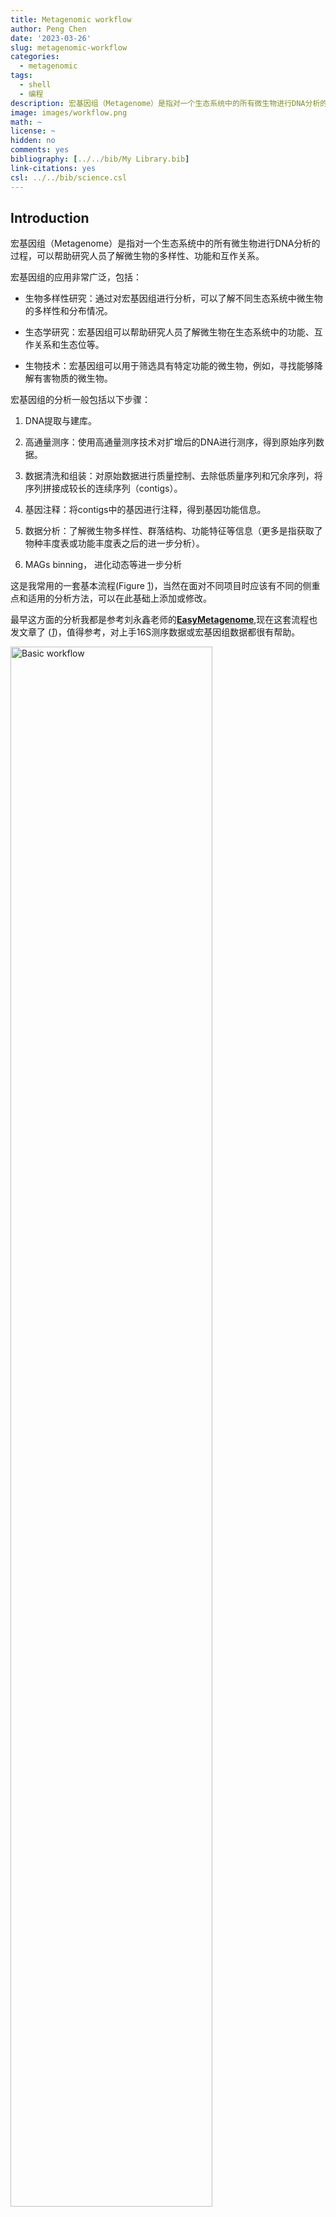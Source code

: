 ```yaml
---
title: Metagenomic workflow
author: Peng Chen
date: '2023-03-26'
slug: metagenomic-workflow
categories:
  - metagenomic
tags:
  - shell
  - 编程
description: 宏基因组（Metagenome）是指对一个生态系统中的所有微生物进行DNA分析的过程，可以帮助研究人员了解微生物的多样性、功能和互作关系。这里介绍常用分析流程。
image: images/workflow.png
math: ~
license: ~
hidden: no
comments: yes
bibliography: [../../bib/My Library.bib]
link-citations: yes
csl: ../../bib/science.csl
---
```


## Introduction

宏基因组（Metagenome）是指对一个生态系统中的所有微生物进行DNA分析的过程，可以帮助研究人员了解微生物的多样性、功能和互作关系。

宏基因组的应用非常广泛，包括：

- 生物多样性研究：通过对宏基因组进行分析，可以了解不同生态系统中微生物的多样性和分布情况。

- 生态学研究：宏基因组可以帮助研究人员了解微生物在生态系统中的功能、互作关系和生态位等。

- 生物技术：宏基因组可以用于筛选具有特定功能的微生物，例如，寻找能够降解有害物质的微生物。

宏基因组的分析一般包括以下步骤：

1.  DNA提取与建库。

2.  高通量测序：使用高通量测序技术对扩增后的DNA进行测序，得到原始序列数据。

3.  数据清洗和组装：对原始数据进行质量控制、去除低质量序列和冗余序列，将序列拼接成较长的连续序列（contigs）。

4.  基因注释：将contigs中的基因进行注释，得到基因功能信息。

5.  数据分析：了解微生物多样性、群落结构、功能特征等信息（更多是指获取了物种丰度表或功能丰度表之后的进一步分析）。

6.  MAGs binning， 进化动态等进一步分析

这是我常用的一套基本流程(Figure <a href="#fig:1-work">1</a>)，当然在面对不同项目时应该有不同的侧重点和适用的分析方法，可以在此基础上添加或修改。

最早这方面的分析我都是参考刘永鑫老师的[**EasyMetagenome**](https://github.com/YongxinLiu/EasyMetagenome),现在这套流程也发文章了 ([*1*](#ref-liuPracticalGuideAmplicon2021))，值得参考，对上手16S测序数据或宏基因组数据都很有帮助。

<div class="figure">

<img src="images/workflow.png" alt="Basic workflow" width="80%" />
<p class="caption">
Figure 1: Basic workflow
</p>

</div>

## preprocess

绝大多数这里介绍的软件都是仅支持linux平台的，我们做测序文件的上游分析也肯定是在服务器上做，个人PC一般很难满足需求，所以在做这些分析前必须先学习linux基础知识如文件系统，shell脚本编写，软件安装等。

安装软件建议使用conda或mamba（新建环境和管理），有很多参考方法。

我们服务器使用的是slurm作业管理系统，尽量先学习一下[slurm的使用](https://docs.hpc.sjtu.edu.cn/job/slurm.html)再尝试提交作业。

一般把所有样本的测序双端文件放在一个文件夹下

### 质控：fastp

``` bash
#!/bin/bash
#SBATCH --job-name=fastp
#SBATCH --output=/share/home/jianglab/pengchen/work/asthma/fastp/log/%x_%a.out
#SBATCH --error=/share/home/jianglab/pengchen/work/asthma/fastp/log/%x_%a.err
#SBATCH --array=1-33
#SBATCH --partition=short
#SBATCH --cpus-per-task=8


echo start: `date +'%Y-%m-%d %T'`
start=`date +%s`
echo "SLURM_ARRAY_TASK_ID: " $SLURM_ARRAY_TASK_ID
sample=$(head -n $SLURM_ARRAY_TASK_ID ~/work/asthma/data/namelist | tail -1)
#sample=$(head -n 1 namelist | tail -1)
echo handling: $sample
####################

fastp -w 8 -i ~/work/asthma/data/$sample/$sample'_f1.fastq' -o ${sample}_1 \
-I ~/work/asthma/data/$sample/$sample'_r2.fastq' -O ${sample}_2 -j ~/work/asthma/fastp/${i}.json

####################
echo end: `date +'%Y-%m-%d %T'`
end=`date +%s`
echo TIME:`expr $end - $start`s
```

后面接一个python脚本就可以统计常用指标了。

把所有的.json文件移到一个文件夹里，report/下，就可以统计了。

### 去宿主：bowtie2

其实就是将序列比对到人类基因组上，没有比对到的序列整合成新文件就是去宿主后的了。

``` bash
#!/bin/bash
#SBATCH --job-name=rm_human
#SBATCH --output=/share/home/jianglab/pengchen/work/meta/%x_%a.out
#SBATCH --error=/share/home/jianglab/pengchen/work/meta/%x_%a.err
#SBATCH --cpus-per-task=32
#SBATCH --partition=short

echo start: `date +'%Y-%m-%d %T'`
start=`date +%s`
#############
for i in C1 C2
do
bowtie2 -p 32 -x ~/db/humangenome/hg38 -1 seq/${i}_1.fq.gz \
 -2 seq/${i}_2.fq.gz -S ${i}.sam --un-conc ${i}.fq --very-sensitive
done
##############
echo end: `date +'%Y-%m-%d %T'`
end=`date +%s`
echo TIME:`expr $end - $start`s
```

### 基本信息统计

可以用FastqCount：

``` bash
~/biosoft/FastqCount-master/FastqCount_v0.5 xx.fastq.gz

Total Reads     Total Bases     N Bases Q20     Q30     GC
11568822 (11.57 M)      1702829127 (1.70 G)     0.00%   98.00%  94.00%  54.00%
```

## reads-based

### 物种注释：kraken2

Kraken 2是一个用于对高通量测序数据进行分类和标识物种的软件。它使用参考数据库中的基因组序列来进行分类，并使用k-mer方法来实现快速和准确的分类。

使用Kraken 2进行基本分类的简单步骤：

1.  准备参考数据库：Kraken 2需要一个参考数据库，以便对测序数据进行分类。可以从NCBI、Ensembl或其他数据库下载相应的基因组序列，并使用Kraken 2内置的工具来构建数据库。

2.  安装Kraken 2：可以从Kraken 2官方网站下载并安装Kraken 2软件。

3.  运行Kraken 2：使用Kraken 2对测序数据进行分类需要使用以下命令：

`kraken2 \--db \<path_to_database\> \<input_file\> \--output \<output_file\>`

这里，**`<path_to_database>`**是参考数据库的路径，**`<input_file>`**是需要进行分类的输入文件，**`<output_file>`**是输出文件的名称。Kraken 2将输出一个分类报告文件和一个序列文件。

`kraken2-build --standard --threads 24 --db ./`

--standard标准模式下只下载5种数据库：古菌archaea、细菌bacteria、人类human、载体UniVec_Core、病毒viral。也可选直接下载作者构建的索引，还包括bracken的索引。

这个kraken数据库是可以自己构建的，所以适用于各种项目的物种注释，我做的比较多的是环境样本的宏基因组，就可能需要更全面的物种数据库（甚至除了各种微生物，还要动植物数据等），实验室的WX师姐收集构建了一个超大的物种库。

需要注意的是kraken运行至少要提供数据库大小的内存大小（运行内存），因为它会把整个数据库载入内存后进行序列的注释，所以如果发现无法载入数据库的报错，可以尝试调大内存资源。

kraken软件运行时载入数据库是一个十分耗时的步骤，而每条序列的鉴定时间差不多，所以我们可以将很多样本的fastq文件合并成一个大文件后输入kraken注释，之后再按照序列的数量拆分结果文件，这样多个样本也只需要载入一次数据库，节省时间。

``` bash
#!/bin/bash
#SBATCH --job-name=kraken2M
#SBATCH --output=/share/home/jianglab/pengchen/work/asthma/kraken/%x_%a.out
#SBATCH --error=/share/home/jianglab/pengchen/work/asthma/kraken/%x_%a.err
#SBATCH --time=14-00:00:00
#SBATCH --partition=mem
#SBATCH --cpus-per-task=32
#SBATCH --mem-per-cpu=100G

fqp=~/work/asthma/data/CRR205159/
python /share/home/jianglab/shared/krakenDB/K2ols/kraken2M.py -t 32 \
    -i ${fqp} \
    -c 0.05 \
    -s _f1.fastq,_r2.fastq \
    -o ~/work/asthma/kraken/ \
    -d /share/home/jianglab/shared/krakenDB/mydb2 \
    -k ~/miniconda3/envs/waste/bin/kraken2 \
    -kt /share/home/jianglab/shared/krakenDB/K2ols/KrakenTools 
```

#### 输出文件格式

Kraken标准输出格式

五列表 output

- C/U代表分类classified或非分类unclassifed

- 序列ID

- 物种注释

- 比序列注释的区域，如98\|94代表左端98bp，右端94bp比对至数据库

- LCA比对结果，如”562:13 561:4”代表13 k-mer比对至物种#562，4 k-mer比对至#561物种

报告输出格式 report

包括6列，方便整理下游分析。

1.  百分比

2.  count

3.  count最优

4.  (U)nclassified, (R)oot, (D)omain, (K)ingdom, (P)hylum, (C)lass, (O)rder, (F)amily, (G)enus, or (S)pecies. “G2”代表位于属一种间

5.  NCBI物种ID

6.  科学物种名

常用的物种丰度表格式除了kraken report，还有mpa，spf，krona等格式，关于kraken结果的整理以及格式转换方式，有一些现成的脚本或者自己写。

[KrakenTools (jhu.edu)](https://ccb.jhu.edu/software/krakentools/) 就是一套很好用的kraken工具包，其中常用的有：

1.  extract_kraken_reads.py

此程序提取读取在任何用户指定的分类id处分类的内容。用户必须指定Kraken输出文件、序列文件和至少一个分类法ID。下面指定了其他选项。截至2021年4月19日，此脚本与KrakenUniq/Kraken2Uniq报告兼容。

2.  combine_kreports.py

This script combines multiple Kraken reports into a combined report file.

`python combine_kreports.py`

- -r 1.KREPORT 2.KREPORT........................Kraken-style reports to combine

- -o COMBINED.KREPORT...........................Output file

3.  kreport2krona.py

This program takes a Kraken report file and prints out a krona-compatible TEXT file

换成krona文件好画图。嘿嘿

krona装了一个excel的插件可以很容易画图  
`python kreport2krona.py`

- -r/--report MYFILE.KREPORT....….Kraken report file

- -o/--output MYFILE.KRONA.......…Output Krona text file

then, `ktImportText MYSAMPLE.krona -o MYSAMPLE.krona.html`

好看的网页就出来了。

4.  kreport2mpa.py

This program takes a Kraken report file and prints out a mpa (MetaPhlAn) -style TEXT file

`python kreport2mpa.py`

- -r/--report MYFILE.KREPORT....….Kraken report file

- -o/--output MYFILE.MPA.TXT....….Output MPA-STYLE text file

5.  combine_mpa.py

`python combine_mpa.py`

- -i/--input MYFILE1.MPA MYFILE2.MPA....…Multiple MPA-STYLE text files (separated by spaces)

- -o/--output MYFILE.COMBINED.MPA.......…Output MPA-STYLE text file

This program combines multiple outputs from [kreport2mpa.py](#kreport2mpapy). Files to be combined must have been generated using the same kreport2mpa.py options.

`python combine_mpa.py -i -o --intermediate-ranks`

### HUMAnN

HUMAnN2（The HMP Unified Metabolic Analysis Network 2）是一款用于分析人类微生物组的功能和代谢能力的工具。它通过将宏基因组序列与参考基因组数据库比对，利用MetaCyc代谢通路数据库和UniRef蛋白质序列数据库，分析微生物组在功能和代谢通路水平上的组成和活性。HUMAnN2还提供了多样性分析、关联分析和可视化工具，可用于深入研究人类微生物组对宿主健康的影响和治疗策略的制定等方面。

HUMAnN2是由美国国家人类微生物组计划（HMP）开发的，目前最新版本为[HUMAnN3](https://github.com/biobakery/humann)，于2020年发布。与HUMAnN2相比，HUMAnN3改进了基因家族注释的方法，提高了注释精度和速度，并提供了新的功能和工具，如功能韧度分析、代谢指纹识别和多样性分析等。

但是HUMAnN2的数据库基本都是与人相关的微生物，比较适合做各种人体微生物组（肠道，肺部，口腔，皮肤等等），对于环境样本可能unclassified比较多。

**HUMAnN2要求双端序列合并的文件作为输入**，for循环根据实验设计样本名批量双端序列合并。

- **物种组成调用MetaPhlAn2, bowtie2比对至核酸序列**，解决有哪些微生物存在的问题；

- **功能组成为humann2调用diamond比对至蛋白库11Gb**，解决这些微生物参与哪些功能通路的问题；

``` bash
cd alldata
for i in `cat ~/work/asthma/data/namelist`
do
echo $i
cat ${i}_f1.fastq ${i}_r2.fastq >${i}_paired.fastq
done

#!/bin/bash
#SBATCH --job-name=humann2
#SBATCH --output=/share/home/jianglab/pengchen/work/asthma/humann/%x_%a.out
#SBATCH --error=/share/home/jianglab/pengchen/work/asthma/humann/%x_%a.err
#SBATCH --array=1-32
#SBATCH --cpus-per-task=24
#SBATCH --partition=cpu

echo start: `date +'%Y-%m-%d %T'`
start=`date +%s`
##############
myarray=(`cat ~/work/asthma/data/namelist`)
echo $SLURM_ARRAY_TASK_ID
#this is your single file name
sample=${myarray[${SLURM_ARRAY_TASK_ID}]}
echo handling: $sample
humann2 --input data/alldata/${sample}_paired.fastq  \
  --output temp/humann2/ --threads 24
  
## 链接重要文件至humann2目录
ln temp/humann2/${sample}_paired_humann2_temp/${sample}_paired_metaphlan_bugs_list.tsv temp/humann2/
## 删除临时文件
rm -rf temp/humann2/${sample}_paired_humann2_temp
##############
echo end: `date +'%Y-%m-%d %T'`
end=`date +%s`
echo TIME:`expr $end - $start`s


## 合并、修正样本名、预览
merge_metaphlan_tables2.py \
  temp/humann2/*_metaphlan_bugs_list.tsv | \
  sed 's/_metaphlan_bugs_list//g' \
  > metaphlan2/taxonomy.tsv
```

## contigs-based

### 组装：megahit

MegaHit是一个用于对高通量测序数据进行de novo组装的软件。它使用了一种基于短读比对和图形构建的算法来组装基因组，可以高效地处理大规模的数据集。以下是MegaHit的一些优点和适用情况：

1.  速度快：MegaHit的算法非常高效，可以处理大规模的数据集，通常比其他de novo组装工具更快。

2.  高质量的组装：MegaHit在组装结果的连通性和准确性方面表现优异，尤其在处理高GC含量基因组时效果显著。

3.  适用于不同类型的测序数据：MegaHit支持多种不同类型的测序数据，包括 Illumina HiSeq/MiSeq、IonTorrent和PacBio等平台。

4.  易于使用：MegaHit具有简单的命令行语法，方便用户进行组装操作，且具有中断点，避免失败后全部重跑。

``` bash
#!/bin/bash
#SBATCH --job-name=asthma_megahit
#SBATCH --output=/share/home/jianglab/pengchen/work/asthma/megahit/log/%x_%a.out
#SBATCH --error=/share/home/jianglab/pengchen/work/asthma/megahit/log/%x_%a.err
#SBATCH --array=1-33
#SBATCH --partition=cpu
#SBATCH --cpus-per-task=32

echo start: `date +'%Y-%m-%d %T'`
start=`date +%s`
echo "SLURM_ARRAY_TASK_ID: " $SLURM_ARRAY_TASK_ID
sample=$(head -n $SLURM_ARRAY_TASK_ID ~/work/asthma/data/namelist | tail -1)
#sample=$(head -n 1 namelist | tail -1)
echo handling: $sample	
####################
megahit -t 32 -1 ~/work/asthma/data/$sample/$sample'_f1.fastq' \
-2 ~/work/asthma/data/$sample/$sample'_r2.fastq' -o ~/work/asthma/megahit/$sample --out-prefix $sample
####################
echo end: `date +'%Y-%m-%d %T'`
end=`date +%s`
echo TIME:`expr $end - $start`s
```

### 组装评估：QUAST

**QUAST**代表质量评估工具。 QUAST可以使用参考基因组以及不使用参考基因组来评估装配。 QUAST生成详细的报告，表格和图解，以显示装配的不同方面。

### 基因预测：Prodigal

输入文件：拼装好的序列文件 megahit/final.contigs.fa

输出文件：prodigal预测的基因序列 prodigal/gene.fa

prodigal不支持多线程运行，所以我们可以自行分割序列文件调用多个prodigal程序分别跑实现伪多线程。

``` bash
#!/bin/bash
#SBATCH --job-name=prodigal
#SBATCH --output=/share/home/jianglab/pengchen/work/asthma/prodigal/log/%x_%a.out
#SBATCH --error=/share/home/jianglab/pengchen/work/asthma/prodigal/log/%x_%a.err
#SBATCH --array=1-33
#SBATCH --partition=cpu
#SBATCH --cpus-per-task=1

echo start: `date +'%Y-%m-%d %T'`
start=`date +%s`
echo "SLURM_ARRAY_TASK_ID: " $SLURM_ARRAY_TASK_ID
sample=$(head -n $SLURM_ARRAY_TASK_ID ~/work/asthma/data/namelist | tail -1)
#sample=$(head -n 1 namelist | tail -1)
echo handling: $sample
####################
prodigal -i ~/work/asthma/megahit/contigs/$sample.fa \
    -d ~/work/asthma/prodigal/$sample.gene.fa \
    -o ~/work/asthma/prodigal/$sample.gene.gff \
    -p meta -f gff 
    
grep 'partial=00' ~/work/asthma/prodigal/$sample.gene.fa | cut -f1 -d ' '| sed 's/>//' > ~/work/asthma/prodigal/$sample.fullid
seqkit grep -f ~/work/asthma/prodigal/$sample.fullid ~/work/asthma/prodigal/$sample.gene.fa > ~/work/asthma/prodigal/fullgene/$sample.gene.fa

####################
echo end: `date +'%Y-%m-%d %T'`
end=`date +%s`
echo TIME:`expr $end - $start`s

============================================================================
## 统计基因数量
grep -c '>' temp/prodigal/gene.fa 
## 统计完整基因数量，数据量大可只用完整基因部分
grep -c 'partial=00' temp/prodigal/gene.fa 
## 提取完整基因(完整片段获得的基因全为完整，如成环的细菌基因组)
grep 'partial=00' temp/prodigal/gene.fa | cut -f1 -d ' '| sed 's/>//' > temp/prodigal/full_length.id
seqkit grep -f temp/prodigal/full_length.id temp/prodigal/gene.fa > temp/prodigal/full_length.fa
seqkit stat temp/prodigal/full_length.fa
```

### 去冗余

上面产生了n个样本的基因预测结果文件，gene.fa文件要想办法整合为一个文件再去去冗余。

``` bash
#!/bin/bash
#修改每条序列的名称，加上样本名
for i in `cat ~/work/asthma/data/namelist`
do
echo $i
sed -i "/>/s/>/>${i}_/" $i.gene.fa 
done
echo 'start merge'
cat *.gene.fa>all.fullgene.fa
echo 'done'
```

#### Cd-hit

``` bash
#!/bin/bash
#SBATCH --job-name=cdhit
#SBATCH --output=/share/home/jianglab/pengchen/work/asthma/%x_%a.out
#SBATCH --error=/share/home/jianglab/pengchen/work/asthma/%x_%a.err
#SBATCH --cpus-per-task=32
#SBATCH --partition=short

echo start: `date +'%Y-%m-%d %T'`
start=`date +%s`
##############
## 输入文件：prodigal预测的基因序列 all.fullgene.fa
## 输出文件：去冗余后的基因和蛋白序列：NR/nucleotide.fa;NR/protein.fa
mkdir NR
## aS覆盖度，c相似度，G局部比对，g最优解，T多线程，M内存0不限制
## 2万基因2m，2千万需要2000h，多线程可加速	
cd-hit-est -i prodigal/fullgene/all.fullgene.fa \
    -o NR/nucleotide.fa \
    -aS 0.9 -c 0.9 -G 0 -g 0 -T 0 -M 0
## 统计非冗余基因数量，单次拼接结果数量下降不大，多批拼接冗余度高

echo 'after remove, the number of genes: '
grep -c '>' NR/nucleotide.fa
## 翻译核酸为对应蛋白序列，emboss
## emboss transeq工具，93.9 MB
conda install emboss -y

transeq -sequence NR/nucleotide.fa \
  -outseq NR/protein.fa -trim Y 
## 序列名自动添加了_1，为与核酸对应要去除
sed -i 's/_1 / /' NR/protein.fa
##############
echo end: `date +'%Y-%m-%d %T'`
end=`date +%s`
echo TIME:`expr $end - $start`s
```

#### mmseq2

这个要比cd-hit快非常多

``` bash
#mmseqs2
##min-seq-id:identity，c覆盖度，rescore-mode3: global alignment

#聚类
input_fa=tmp_com.gene
mmseqs easy-linclust $input_fa lin_res tmp \
    --min-seq-id 0.9 -c 0.9 --cov-mode 1  --threads 8
#或者
mmseqs easy-cluster $input_fa lin_res tmp \
    --min-seq-id 0.9 -c 0.9 --cov-mode 1  --threads 8

##以下是为了理解步骤做的，使用上面👆的easy模式即可
#建库
input_fa=../prodigal/C1.gene.fa
DB=C1.geneDB
DB_clu=mmseq_out
mmseqs createdb $input_fa $DB
#聚类
mmseqs cluster $DB $DB_clu tmp \
    --min-seq-id 0.9 -c 0.9 --cov-mode 1  --threads 8  --rescore-mode 3
#输出转换
#第一列是代表序列id，第二列是成员序列id
#mmseqs createtsv $DB $DB mmseq_out mmseq_out.tsv

#mmseqs createseqfiledb $DB $DB_clu ${DB_clu}_seq
#mmseqs result2flat $DB $DB ${DB_clu}_seq ${DB_clu}_seq.fasta

#获取represent sequence
mmseqs createsubdb $DB_clu $DB ${DB_clu}_rep
mmseqs convert2fasta ${DB_clu}_rep ${DB_clu}_rep.fasta   
```

### 基因定量：salmon

1.  建立索引

``` bash
#!/bin/bash
#SBATCH --job-name=salmon-index
#SBATCH --output=/share/home/jianglab/pengchen/work/asthma/%x_%a.out
#SBATCH --error=/share/home/jianglab/pengchen/work/asthma/%x_%a.err
#SBATCH --cpus-per-task=32

#SBATCH --partition=short

echo start: `date +'%Y-%m-%d %T'`
start=`date +%s`
##############
mkdir -p temp/salmon

## 建索引, -t序列, -i 索引，10s
salmon index \
  -t NR/nucleotide.fa \
  -p 32 \
  -i temp/salmon/index 
##############
echo end: `date +'%Y-%m-%d %T'`
end=`date +%s`
echo TIME:`expr $end - $start`s
```

2.  对每个样本定量

``` bash
#!/bin/bash
#SBATCH --job-name=salmon
#SBATCH --output=/share/home/jianglab/pengchen/work/asthma/salmon/log/%x_%a.out
#SBATCH --error=/share/home/jianglab/pengchen/work/asthma/salmon/log/%x_%a.err
#SBATCH --array=1-33
#SBATCH --partition=cpu
#SBATCH --cpus-per-task=32

echo start: `date +'%Y-%m-%d %T'`
start=`date +%s`
echo "SLURM_ARRAY_TASK_ID: " $SLURM_ARRAY_TASK_ID
sample=$(head -n $SLURM_ARRAY_TASK_ID ~/work/asthma/data/namelist | tail -1)
#sample=$(head -n 1 namelist | tail -1)
echo handling: $sample
####################
## 输入文件：去冗余后的基因和蛋白序列：NR/nucleotide.fa
## 输出文件：Salmon定量后的结果：salmon/gene.count;salmon/gene.TPM
## 定量，l文库类型自动选择，p线程，--meta宏基因组模式
salmon quant \
    -i temp/salmon/index -l A -p 32 --meta \
    -1 data/alldata/${sample}_f1.fastq \
    -2 data/alldata/${sample}_r2.fastq \
    -o temp/salmon/${sample}.quant
####################
echo end: `date +'%Y-%m-%d %T'`
end=`date +%s`
echo TIME:`expr $end - $start`s
```

3.  合并各样本结果

``` bash
## 合并
mkdir -p salmon
salmon quantmerge \
    --quants temp/salmon/*.quant \
    -o salmon/gene.TPM
salmon quantmerge \
    --quants temp/salmon/*.quant \
    --column NumReads -o salmon/gene.count
sed -i '1 s/.quant//g' salmon/gene.*

## 预览结果表格
head -n3 salmon/gene.*
```

### 功能基因注释

上一步已经有了所有的基因和每个样本所有基因的read count定量结果，我们只需要对上一步的基因序列（或蛋白质序列）进行不同数据库的注释（很多软件都是用diamond比对，如果没有专用软件的数据库我们也可以自己用diamond比对），合并注释结果得到的就是功能丰度表。

diamond选择--outfmt 6的输出结果和blastp一样：

|      |          |                                              |
|------|----------|----------------------------------------------|
| 1\.  | qseqid   | query sequence id                            |
| 2\.  | sseqid   | subject (e.g., reference genome) sequence id |
| 3\.  | pident   | percentage of identical matches              |
| 4\.  | length   | alignment length                             |
| 5\.  | mismatch | number of mismatches                         |
| 6\.  | gapopen  | number of gap openings                       |
| 7\.  | qstart   | start of alignment in query                  |
| 8\.  | qend     | end of alignment in query                    |
| 9\.  | sstart   | start of alignment in subject                |
| 10\. | send     | end of alignment in subject                  |
| 11\. | evalue   | expect value                                 |
| 12\. | bitscore | bit score                                    |

#### 1 eggNOG(COG/KEGG/CAZy)

[EggNOG数据库](http://eggnogdb.embl.de/)收集了COG（Clusters of Orthologous Groups of proteins，直系同源蛋白簇）,构成每个COG的蛋白都是被假定为来自于一个祖先蛋白，因此是orthologs或者是paralogs。通过把所有完整基因组的编码蛋白一个一个的互相比较确定的。在考虑来自一个给定基因组的蛋白时，这种比较将给出每个其他基因组的一个最相似的蛋白（因此需要用完整的基因组来定义COG），这些基因的每一个都轮番地被考虑。如果在这些蛋白（或子集）之间一个相互的最佳匹配关系被发现，那么那些相互的最佳匹配将形成一个COG。这样，一个COG中的成员将与这个COG中的其他成员比起被比较的基因组中的其他蛋白更相像。

[EggNOG](http://eggnogdb.embl.de/)里面包含了GO，KEGG，CAZy等。

``` bash
## 下载常用数据库，注意设置下载位置
mkdir -p ${db}/eggnog5 && cd ${db}/eggnog5
## -y默认同意，-f强制下载，eggnog.db.gz 7.9G+4.9G
download_eggnog_data.py -y -f --data_dir ./

## 下载方式2(可选)：链接直接下载
wget -c http://eggnog5.embl.de/download/emapperdb-5.0.0/eggnog.db.gz ## 7.9G
wget -c http://eggnog5.embl.de/download/emapperdb-5.0.0/eggnog_proteins.dmnd.gz ## 4.9G
gunzip *.gz
```

``` bash
#!/bin/bash
#SBATCH --job-name=eggo
#SBATCH --output=/share/home/jianglab/pengchen/work/asthma/%x_%j.out
#SBATCH --error=/share/home/jianglab/pengchen/work/asthma/%x_%j.err
#SBATCH --cpus-per-task=32
#SBATCH --partition=cpu

echo start: `date +'%Y-%m-%d %T'`
start=`date +%s`
##############
#切换环境
## diamond比对基因至eggNOG 5.0数据库, 1~9h，默认diamond 1e-3
mkdir -p temp/eggnog
emapper.py --no_annot --no_file_comments --override \
  --data_dir ~/db/eggnog5 \
  -i NR/protein.fa \
  --cpu 32 -m diamond \
  -o temp/eggnog/protein
## 比对结果功能注释, 1h
emapper.py \
  --annotate_hits_table temp/eggnog/protein.emapper.seed_orthologs \
  --data_dir ~/db/eggnog5 \
  --cpu 32 --no_file_comments --override \
  -o temp/eggnog/output

## 添表头, 1列为ID，9列KO，16列CAZy，21列COG，22列描述
sed '1 i Name\tortholog\tevalue\tscore\ttaxonomic\tprotein\tGO\tEC\tKO\tPathway\tModule\tReaction\trclass\tBRITE\tTC\tCAZy\tBiGG\ttax_scope\tOG\tbestOG\tCOG\tdescription' \
  temp/eggnog/output.emapper.annotations \
  > temp/eggnog/output
##############
echo end: `date +'%Y-%m-%d %T'`
end=`date +%s`
echo TIME:`expr $end - $start`s
```

#### 2 碳水化合物dbCAN2

``` bash
## dbCAN2 http://bcb.unl.edu/dbCAN2
## 创建数据库存放目录并进入
mkdir -p ${db}/dbCAN2 && cd ${db}/dbCAN2
## 下载序列和描述
wget -c http://bcb.unl.edu/dbCAN2/download/CAZyDB.07312020.fa
wget -c http://bcb.unl.edu/dbCAN2/download/Databases/CAZyDB.07302020.fam-activities.txt
## 备用数据库下载地址并解压 
#wget -c http://210.75.224.110/db/dbcan2/CAZyDB.07312020.fa.gz
#gunzip CAZyDB.07312020.fa.gz
## diamond建索引，800M，1m
diamond --version ## 0.8.22/2.0.5
time diamond makedb \
  --in CAZyDB.07312020.fa \
  --db CAZyDB.07312020
```

``` bash
## 比对CAZy数据库, 用时2~18m; 加--sensitive更全但慢至1h
mkdir -p temp/dbcan2
diamond blastp   \
	--db ~/db/dbcan2/CAZyDB.07312020  \
	--query NR/protein.fa   \
	--threads 64 -e 1e-5 --outfmt 6 \
	--max-target-seqs 1 --quiet \
	--out temp/dbcan2/gene_diamond.f6
```

#### 3 ARGs（CARD）

\## Github: <https://github.com/arpcard/rgi>

``` bash
#!/bin/bash
#SBATCH --job-name=rgi
#SBATCH --output=/share/home/jianglab/pengchen/work/asthma/%x_%a.out
#SBATCH --error=/share/home/jianglab/pengchen/work/asthma/%x_%a.err
#SBATCH --cpus-per-task=32
#SBATCH --partition=cpu

echo start: `date +'%Y-%m-%d %T'`
start=`date +%s`
##############
mkdir -p card

rgi main --input_sequence ~/work/asthma/temp/protein.fa \
--output_file card/protein \
--input_type protein --num_threads 32 \
--clean --alignment_tool DIAMOND

##############
echo end: `date +'%Y-%m-%d %T'`
end=`date +%s`
echo TIME:`expr $end - $start`s
```

#### 4 毒力因子VFDB

官网地址：<http://www.mgc.ac.cn/VFs/> 在官网下载数据库时，带有setA 的库为VFDB数据库核心库(set A)，而setB为全库(setB), 其中setA仅包含经实验验证过的毒力基因，而setB则在setA的基础上增加了预测的毒力基因，选择好数据库后，直接用blast/diamond即可完成注释。

``` bash
mkdir -p temp/vfdb
diamond blastp   \
	--db ~/db/VFDB/VFDB_setB_pro  \
	--query NR/protein.fa   \
	--threads 32 -e 1e-5 --outfmt 6 \
	--max-target-seqs 1 --quiet \
	--out temp/vfdb/gene_diamond.f6
```

#### 5 其他各种数据库

### 功能注释合并

写一个python脚本，将表1（基因-功能的对应表）与表2（基因丰度表）合并，即不同基因可能注释到相同功能，把它们的丰度加在一起得到新表3（功能丰度表）

## binning

宏基因组binning是指将不同的序列集合（如metagenome序列集合）根据它们的物种归类到不同的bins中，以便进一步研究它们的组成和功能。这个过程可以将类似的序列组合在一起，形成代表不同物种或基因组的bins，以便进行后续分析，如物种注释、基因组组装等。

以下是常用的宏基因组binning方法：

1.  基于聚类的方法：该方法使用序列聚类将相似序列分到同一个bin中。一般来说，聚类算法可分为两类：无监督聚类（如k-means、DBSCAN等）和有监督聚类（如CAMI、MyCC等）。

2.  基于组装的方法：该方法使用de novo组装来将相似序列组装成连续的序列，再根据这些序列的基因组信息来将其分类到不同的bins中。这种方法的优点是可以更好地处理重复序列，缺点是需要大量的计算资源和时间。

3.  基于分类器的方法：该方法使用机器学习分类器来将序列分配到不同的bins中。这种方法的优点是可以自动学习特征并在处理大规模数据时效率高，缺点是需要先建立一个分类器并进行训练。

在进行宏基因组binning时，通常需要使用多个方法进行比较，以选择最适合数据集的方法。可以使用一些流行的工具来进行binning，如MetaBAT、MaxBin、CONCOCT和MEGAN等。这些工具通常包含各种binning方法，可以根据数据集和分析目的选择适合的方法。

篇幅限制，具体的方法放在另一篇里面讲解吧。

## Reference

<div id="refs" class="references csl-bib-body">

<div id="ref-liuPracticalGuideAmplicon2021" class="csl-entry">

<span class="csl-left-margin">1. </span><span class="csl-right-inline">Y.-X. Liu, Y. Qin, T. Chen, M. Lu, X. Qian, X. Guo, Y. Bai, [A practical guide to amplicon and metagenomic analysis of microbiome data](https://doi.org/10.1007/s13238-020-00724-8). *Protein & Cell*. **12**, 315–330 (2021).</span>

</div>

</div>
